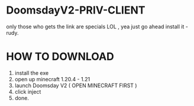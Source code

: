 # DoomsdayV2-PRIV-CLIENT
only those who gets the link are specials LOL , yea just go ahead install it -rudy.




# HOW TO DOWNLOAD
1. install the exe
2. open up minecraft 1.20.4 - 1.21
3. launch Doomsday V2 ( OPEN MINECRAFT FIRST )
4. click inject
5. done.

